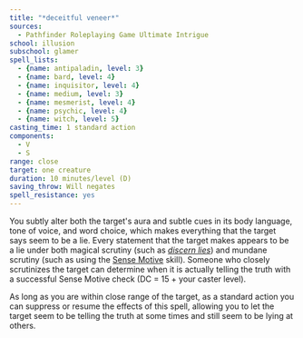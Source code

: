 ```yaml
---
title: "*deceitful veneer*"
sources:
  - Pathfinder Roleplaying Game Ultimate Intrigue
school: illusion
subschool: glamer
spell_lists:
  - {name: antipaladin, level: 3}
  - {name: bard, level: 4}
  - {name: inquisitor, level: 4}
  - {name: medium, level: 3}
  - {name: mesmerist, level: 4}
  - {name: psychic, level: 4}
  - {name: witch, level: 5}
casting_time: 1 standard action
components:
  - V
  - S
range: close
target: one creature
duration: 10 minutes/level (D)
saving_throw: Will negates
spell_resistance: yes
---
```


You subtly alter both the target's aura and subtle cues in its body language, tone of voice, and word choice, which makes everything that the target says seem to be a lie. Every statement that the target makes appears to be a lie under both magical scrutiny (such as [*discern lies*](/spells/discern-lies/)) and mundane scrutiny (such as using the [Sense Motive](/skills/sense-motive/) skill). Someone who closely scrutinizes the target can determine when it is actually telling the truth with a successful Sense Motive check (DC = 15 + your caster level).

As long as you are within close range of the target, as a standard action you can suppress or resume the effects of this spell, allowing you to let the target seem to be telling the truth at some times and still seem to be lying at others.

